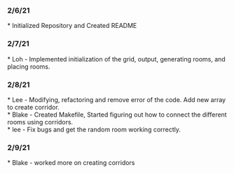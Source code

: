 <h3>2/6/21</h3>
* Initialized Repository and Created README
<h3>2/7/21</h3>
* Loh - Implemented initialization of the grid, output, generating rooms, and placing rooms.
<h3>2/8/21</h3>
* Lee - Modifying, refactoring and remove error of the code. Add new array to create corridor. <br />
* Blake - Created Makefile, Started figuring out how to connect the different rooms using corridors. <br />
* lee - Fix bugs and get the random room working correctly.
<h3>2/9/21</h3>
* Blake - worked more on creating corridors <br />
